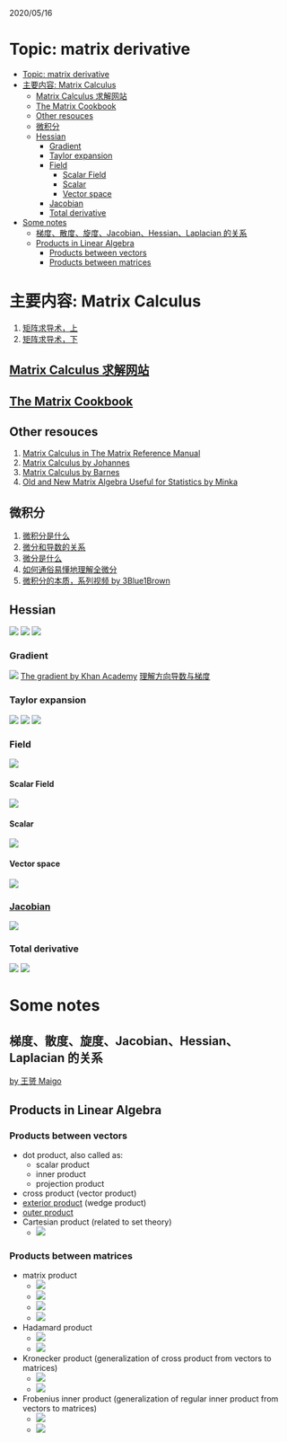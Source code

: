 2020/05/16
# Topic: matrix derivative
- [Topic: matrix derivative](#topic-matrix-derivative)
- [主要内容: Matrix Calculus](#主要内容-matrix-calculus)
  - [Matrix Calculus 求解网站](#matrix-calculus-求解网站)
  - [The Matrix Cookbook](#the-matrix-cookbook)
  - [Other resouces](#other-resouces)
  - [微积分](#微积分)
  - [Hessian](#hessian)
    - [Gradient](#gradient)
    - [Taylor expansion](#taylor-expansion)
    - [Field](#field)
      - [Scalar Field](#scalar-field)
      - [Scalar](#scalar)
      - [Vector space](#vector-space)
    - [Jacobian](#jacobian)
    - [Total derivative](#total-derivative)
- [Some notes](#some-notes)
  - [梯度、散度、旋度、Jacobian、Hessian、Laplacian 的关系](#梯度散度旋度jacobianhessianlaplacian-的关系)
  - [Products in Linear Algebra](#products-in-linear-algebra)
    - [Products between vectors](#products-between-vectors)
    - [Products between matrices](#products-between-matrices)

# 主要内容: Matrix Calculus
1. [矩阵求导术，上](https://zhuanlan.zhihu.com/p/24709748)
2. [矩阵求导术，下](https://zhuanlan.zhihu.com/p/24863977)

## [Matrix Calculus 求解网站](http://www.matrixcalculus.org/)

## [The Matrix Cookbook](https://www.math.uwaterloo.ca/~hwolkowi/matrixcookbook.pdf)

## Other resouces 
1. [Matrix Calculus in The Matrix Reference Manual](http://www.ee.ic.ac.uk/hp/staff/dmb/matrix/calculus.html)
2. [Matrix Calculus by Johannes](../pdfs/matrix-calculus-illinois-johannes.pdf)
3. [Matrix Calculus by Barnes](../pdfs/MatrixCalculus.pdf)
4. [Old and New Matrix Algebra Useful for Statistics by Minka](../pdfs/Old%20and%20New%20Matrix%20Algebra%20Useful%20for%20Statistics.pdf)

## 微积分 
1. [微积分是什么](https://www.matongxue.com/madocs/845/)
2. [微分和导数的关系](https://www.matongxue.com/madocs/15.html)
3. [微分是什么](https://www.matongxue.com/madocs/847/)
4. [如何通俗易懂地理解全微分](https://www.matongxue.com/madocs/218.html)
5. [微积分的本质，系列视频 by 3Blue1Brown](https://space.bilibili.com/88461692/channel/detail?cid=13407)

## Hessian 
![](_md_figures/hessian_overview.png)
![](_md_figures/hessian_definition.png)
![](_md_figures/hessian_application.png)

### Gradient 
![](_md_figures/gradient.png)
[The gradient by Khan Academy](https://www.khanacademy.org/math/multivariable-calculus/multivariable-derivatives/partial-derivative-and-gradient-articles/a/the-gradient)
[理解方向导数与梯度](https://www.matongxue.com/madocs/222.html)

### Taylor expansion 
![](_md_figures/taylor_overview_1.png)
![](_md_figures/taylor_overview_2.png)
![](_md_figures/taylor_definition.png)

### Field
![](_md_figures/field.png)

#### Scalar Field 
![](_md_figures/scalar_field.png)

#### Scalar 
![](_md_figures/scalar.png)

#### Vector space 
![](_md_figures/vector_space.png)

### [Jacobian](_md_figures/Jacobian_matrix_and_determinant.pdf)
![](_md_figures/jacobian.png)

### Total derivative 
![](_md_figures/total_derivative_overview.png)
![](_md_figures/total_derivative_definition.png)




# Some notes

## 梯度、散度、旋度、Jacobian、Hessian、Laplacian 的关系 
[by 王赟 Maigo](https://zhuanlan.zhihu.com/p/35323714)

## Products in Linear Algebra
### Products between vectors
- dot product, also called as:
  - scalar product
  - inner product 
  - projection product 
- cross product (vector product)
- [exterior product](https://en.wikipedia.org/wiki/Exterior_algebra) (wedge product)
- [outer product](_md_figures/outer_product.pdf)
- Cartesian product (related to set theory) 
  - ![](_md_figures/cartesian_product.png)
### Products between matrices 
- matrix product 
  - ![](_md_figures/matrix_product_overview.png)
  - ![](_md_figures/matrix_product_definition_1.png)
  - ![](_md_figures/matrix_product_definition_2.png)
  - ![](_md_figures/matrix_product_illustration.png)
- Hadamard product 
  - ![](_md_figures/hadamard_product_overview.png)
  - ![](_md_figures/hadamard_product_definition.png)
- Kronecker product (generalization of cross product from vectors to matrices)
  - ![](_md_figures/kronecker_product_overview.png)
  - ![](_md_figures/kronecker_product_definition.png)
- Frobenius inner product (generalization of regular inner product from vectors to matrices)
  - ![](_md_figures/frobenius_inner_product_overview.png)
  - ![](_md_figures/frobenius_inner_product_definition.png)